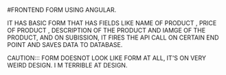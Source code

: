 #FRONTEND FORM USING ANGULAR.

IT HAS BASIC FORM THAT HAS FIELDS LIKE NAME OF PRODUCT , PRICE OF PRODUCT , DESCRIPTION OF THE PRODUCT AND IAMGE OF THE PRODUCT, AND ON SUBISSION, 
IT FIRES THE API CALL ON CERTAIN END POINT AND SAVES DATA TO DATABASE.

CAUTION::: FORM DOESNOT LOOK LIKE FORM AT ALL, IT'S ON VERY WEIRD DESIGN. I M TERRIBLE AT DESIGN.
